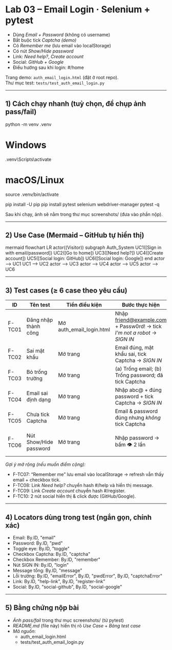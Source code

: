 # Lab 03 – Email Login · Selenium + pytest

- Dùng *Email + Password* (không có username)
- Bắt buộc tick *Captcha (demo)*
- Có *Remember me* (lưu email vào localStorage)
- Có nút *Show/Hide password*
- Link: *Need help?*, *Create account*
- Social: *GitHub + Google*
- Điều hướng sau khi login: #/home

Trang demo: `auth_email_login.html` (đặt ở root repo).  
Thư mục test: `tests/test_auth_email_login.py`


---

## 1) Cách chạy nhanh (tuỳ chọn, để chụp ảnh pass/fail)
python -m venv .venv
# Windows
.venv\Scripts\activate
# macOS/Linux
source .venv/bin/activate

pip install -U pip
pip install pytest selenium webdriver-manager
pytest -q

Sau khi chạy, ảnh sẽ nằm trong thư mục screenshots/ (đưa vào phần nộp).

---

## 2) Use Case (Mermaid – GitHub tự hiển thị)
mermaid
flowchart LR
  actor((Visitor))
  subgraph Auth_System
    UC1([Sign in with email/password])
    UC2([Go to home])
    UC3([Need help?])
    UC4([Create account])
    UC5([Social login: GitHub])
    UC6([Social login: Google])
  end
  actor --> UC1
  UC1 --> UC2
  actor --> UC3
  actor --> UC4
  actor --> UC5
  actor --> UC6

---

## 3) Test cases (≥ 6 case theo yêu cầu)
| ID | Tên test | Tiền điều kiện | Bước thực hiện | Kết quả mong đợi |
|---|---|---|---|---|
| F-TC01 | Đăng nhập thành công | Mở auth_email_login.html | Nhập friend@example.com + Passw0rd! → tick *I'm not a robot* → *SIGN IN* | Thông báo “Welcome! Signed in successfully.”; URL có #/home |
| F-TC02 | Sai mật khẩu | Mở trang | Email đúng, mật khẩu sai, tick Captcha → *SIGN IN* | “Incorrect email or password.”; *không* vào #/home |
| F-TC03 | Bỏ trống trường | Mở trang | (a) Trống email; (b) Trống password; đã tick Captcha | Lỗi tại ô tương ứng + message “Fix the highlighted errors.” |
| F-TC04 | Email sai định dạng | Mở trang | Nhập abc@ + đúng password + tick Captcha → *SIGN IN* | Lỗi “Invalid email format.” |
| F-TC05 | Chưa tick Captcha | Mở trang | Email & password đúng nhưng *không* tick Captcha | Lỗi “Please verify captcha.” |
| F-TC06 | Nút Show/Hide password | Mở trang | Nhập password → bấm 👁️ 2 lần | type đổi password`→text`→`password`; có message “Password visible/hidden” |

*Gợi ý mở rộng (nếu muốn điểm cộng):*
- F-TC07: “Remember me” lưu email vào localStorage → refresh vẫn thấy email + checkbox tick.
- F-TC08: Link *Need help?* chuyển hash #/help và hiển thị message.
- F-TC09: Link *Create account* chuyển hash #/register.
- F-TC10: 2 nút social hiển thị & click được (GitHub/Google).

---

## 4) Locators dùng trong test (ngắn gọn, chính xác)
- Email: By.ID, "email"
- Password: By.ID, "pwd"
- Toggle eye: By.ID, "toggle"
- Checkbox Captcha: By.ID, "captcha"
- Checkbox Remember: By.ID, "remember"
- Nút SIGN IN: By.ID, "login"
- Message tổng: By.ID, "message"
- Lỗi trường: By.ID, "emailError", By.ID, "pwdError", By.ID, "captchaError"
- Link: By.ID, "help-link", By.ID, "register-link"
- Social: By.ID, "social-github", By.ID, "social-google"

---

## 5) Bằng chứng nộp bài
- *Ảnh pass/fail* trong thư mục screenshots/ (từ pytest)
- *README.md* (file này) hiển thị rõ *Use Case* + *Bảng test case*
- *Mã nguồn*:
  - auth_email_login.html
  - tests/test_auth_email_login.py
